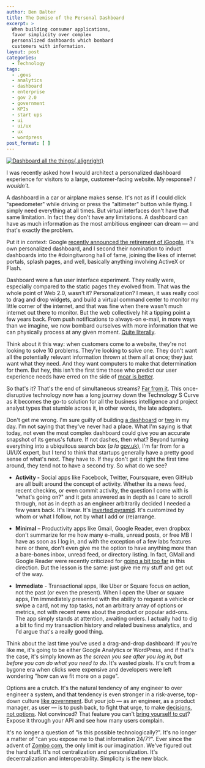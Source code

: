 ```yaml
---
author: Ben Balter
title: The Demise of the Personal Dashboard
excerpt: >
  When building consumer applications,
  favor simplicity over complex
  personalized dashboards which bombard
  customers with information.
layout: post
categories:
  - Technology
tags:
  - .govs
  - analytics
  - dashboard
  - enterprise
  - gov 2.0
  - government
  - KPIs
  - start ups
  - ui
  - ui/ux
  - ux
  - wordpress
post_format: [ ]
---
```

[![Dashboard all the things](http://ben.balter.com/wp-content/uploads/2012/07/dashboard-all-the-things-300x225.jpeg){.alignright}][1]

I was recently asked how I would architect a personalized dashboard experience for visitors to a large, customer-facing website. My response? *I wouldn't.*

A dashboard in a car or airplane makes sense. It's not as if I could click "speedometer" while driving or press the "altimeter" button while flying. I simply need everything at all times. But virtual interfaces don't have that same limitation. In fact they don't have any limitations. A dashboard can have as much information as the most ambitious engineer can dream — and that's exactly the problem.

Put it in context: Google [recently announced the retirement of iGoogle][2], it's own personalized dashboard, and I second their nomination to induct dashboards into the #doingitwrong hall of fame, joining the likes of internet portals, splash pages, and well, basically anything involving ActiveX or Flash.

Dashboard were a fun user interface experiment. They really were, especially compared to the static pages they evolved from. That was the whole point of Web 2.0, wasn't it? Personalization? I mean, it was really cool to drag and drop widgets, and build a virtual command center to monitor my little corner of the internet, and that was fine when there wasn't much internet out there to monitor. But the web collectively hit a tipping point a few years back. From push notifications to always-on e-mail, in more ways than we imagine, we now bombard ourselves with more information that we can physically process at any given moment. [Quite literally][3].

Think about it this way: when customers come to a website, they're not looking to solve 10 problems. They're looking to solve one. They don't want all the potentially relevant information thrown at them all at once; they just want what they need. And they want computers to make that determination for them. But hey, this isn't the first time those who predict our user experience needs have erred on the side of [moar is better][4].

So that's it? That's the end of simultaneous streams? [Far from it][5]. This once-disruptive technology now has a long journey down the Technology S Curve as it becomes the go-to solution for all the business intelligence and project analyst types that stumble across it, in other words, the late adopters.

Don't get me wrong. I'm sure guilty of building [a dashboard][6] or [two][7] in my day. I'm not saying that they've never had a place. What I'm saying is that today, not even the most complex dashboard could give you an accurate snapshot of its genus's future. If not dashes, then what? Beyond turning everything into a ubiquitous search box (*a la* [gov.uk][8]), I'm far from for a UI/UX expert, but I tend to think that startups generally have a pretty good sense of what's next. They have to. If they don't get it right the first time around, they tend not to have a second try. So what do we see?

* **Activity -** Social apps like Facebook, Twitter, Foursquare, even GitHub are all built around the concept of activity. Whether its a news feed, recent checkins, or even commit activity, the question I come with is "what's going on?" and it gets answered as in depth as I care to scroll through, not as in depth as an engineer arbitrarily decided I needed a few years back. It's linear. It's [inverted pyramid][9]. It's customized by whom or what I follow, not by what I add or (re)arrange.

* **Minimal** – Productivity apps like Gmail, Google Reader, even dropbox don't summarize for me how many e-mails, unread posts, or free MB I have as soon as I log in, and with the exception of a few labs features here or there, don't even give me the option to have anything more than a bare-bones inbox, unread feed, or directory listing. In fact, GMail and Google Reader were recently criticized for [going a bit too far][10] in this direction. But the lesson is the same: just give me my stuff and get out of the way.

* **Immediate** - Transactional apps, like Uber or Square focus on action, not the past (or even the present). When I open the Uber or square apps, I'm immediately presented with the ability to request a vehicle or swipe a card, not my top tasks, not an arbitrary array of options or metrics, not with recent news about the product or popular add-ons. The app simply stands at attention, awaiting orders. I actually had to dig a bit to find my transaction history and related business analytics, and I'd argue that's a really good thing.

Think about the last time you've used a drag-and-drop dashboard: If you're like me, it's going to be either Google Analytics or WordPress, and if that's the case, it's simply known as *the screen you see after you log in, but before you can do what you need to do*. It's wasted pixels. It's cruft from a bygone era when clicks were expensive and developers were left wondering "how can we fit more on a page".

Options are a crutch. It's the natural tendency of any engineer to over engineer a system, and that tendency is even stronger in a risk-averse, top-down culture [like government][11]. But your job — as an engineer, as a product manager, as user — is to push back, to fight that urge, to make [decisions, not options][12]. Not convinced? That feature you can't [bring yourself to cut][13]? Expose it through your API and see how many users complain.

It's no longer a question of "is this possible technologically?". It's no longer a matter of "can you expose me to that information 24/7?". Ever since the advent of [Zombo com][14], the only limit is our imagination. We've figured out the hard stuff. It's not centralization and personalization. It's decentralization and interoperability. Simplicity is the new black.

 [1]: http://ben.balter.com/wp-content/uploads/2012/07/dashboard-all-the-things.jpeg
 [2]: http://googleblog.blogspot.com/2012/07/spring-cleaning-in-summer.html
 [3]: http://www.apple.com/iphone/features/retina-display.html
 [4]: http://www.pocket-lint.com/images/dynamic/NEWS-32125-b3a8b509bc5e3a074f7f240f57d71aa9.jpg
 [5]: http://www.informationweek.com/news/software/productivity_apps/240003296
 [6]: http://my.fcc.gov/
 [7]: http://codex.wordpress.org/Dashboard_Screen
 [8]: http://gov.uk
 [9]: http://en.wikipedia.org/wiki/Inverted_pyramid
 [10]: http://jonoscript.wordpress.com/2012/04/26/gmail-designer-arrogance-and-the-cult-of-minimalism/
 [11]: http://www.google.com/?q=dashboard+site:.gov
 [12]: http://wordpress.org/about/philosophy/
 [13]: https://github.com/blog/1091-spring-cleaning
 [14]: http://html5zombo.com/